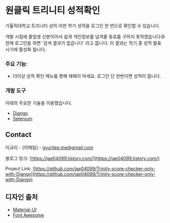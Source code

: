 # 원클릭 트리니티 성적확인

가톨릭대학교 트리니티 상의 이번 학기 성적을 로그인 한 번으로 확인할 수 있습니다

개발 시점에 졸업생 신분이어서 쉽게 개인정보를 넘겨줄 동료를 구하지 못하였습니다:cry:
현재 로그인을 하면 '검색 결과가 없습니다' 라고 뜹니다. 이 결과는 학기 중 성적 발표 시기에 활성화 됩니다.


### 주요 기능:
* 더이상 성적 확인 메뉴를 향해 헤매지 마세요. 로그인 단 한번이면 성적이 뜹니다.

### 개발 도구

아래의 주요한 기술을 이용했습니다.
* [Django](https://docs.djangoproject.com/ko/3.1/intro/)
* [Selenium](https://selenium-python.readthedocs.io/)

<!-- CONTACT -->
## Contact

이규리 - [이메일] - gyurilee.me@gmail.com

블로그 링크: [https://jae04099.tistory.com/](https://jae04099.tistory.com/)

Project Link: [https://github.com/jae04099/Trinity-score-checker-only-with-Django](https://github.com/jae04099/Trinity-score-checker-only-with-Django)



<!-- ACKNOWLEDGEMENTS -->
## 디자인 출처
* [Material-UI](https://material-ui.com/)
* [Font Awesome](https://fontawesome.com)
